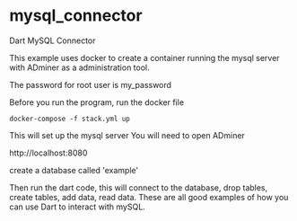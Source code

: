 # mysql_connector
Dart MySQL Connector


This example uses docker to create a container running the mysql server with ADminer as a administration tool.

The password for root user is my_password

Before you run the program, run the docker file 
    
    docker-compose -f stack.yml up
    
This will set up the mysql server 
You will need to open ADminer

http://localhost:8080

create a database called 'example'

Then run the dart code, this will connect to the database, drop tables, create tables, add data, read data.
These are all good examples of how you can use Dart to interact with mySQL.

